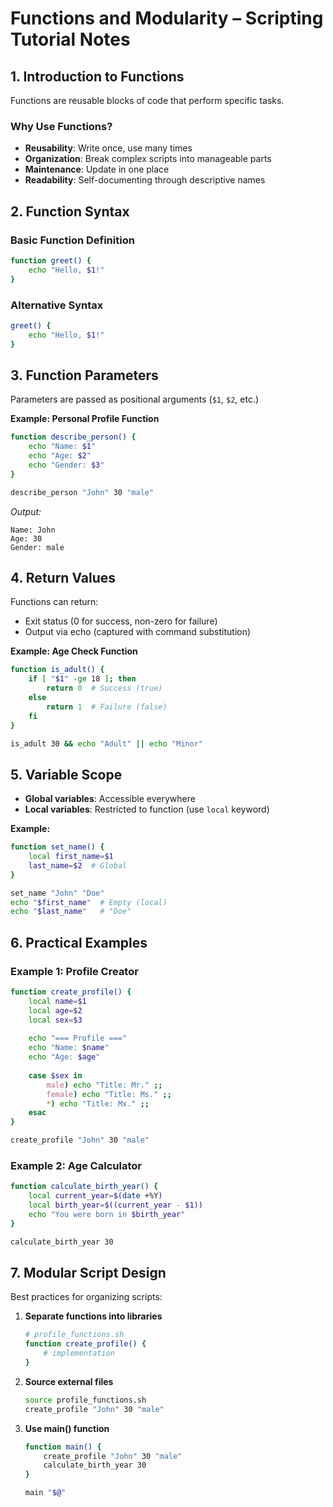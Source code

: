 # **Functions and Modularity – Scripting Tutorial Notes**

## **1. Introduction to Functions**
Functions are reusable blocks of code that perform specific tasks.

### **Why Use Functions?**
- **Reusability**: Write once, use many times
- **Organization**: Break complex scripts into manageable parts
- **Maintenance**: Update in one place
- **Readability**: Self-documenting through descriptive names

## **2. Function Syntax**

### **Basic Function Definition**
```bash
function greet() {
    echo "Hello, $1!"
}
```

### **Alternative Syntax**
```bash
greet() {
    echo "Hello, $1!"
}
```

## **3. Function Parameters**
Parameters are passed as positional arguments (`$1`, `$2`, etc.)

**Example: Personal Profile Function**
```bash
function describe_person() {
    echo "Name: $1"
    echo "Age: $2"
    echo "Gender: $3"
}

describe_person "John" 30 "male"
```

*Output:*
```
Name: John
Age: 30
Gender: male
```

## **4. Return Values**
Functions can return:
- Exit status (0 for success, non-zero for failure)
- Output via echo (captured with command substitution)

**Example: Age Check Function**
```bash
function is_adult() {
    if [ "$1" -ge 18 ]; then
        return 0  # Success (true)
    else
        return 1  # Failure (false)
    fi
}

is_adult 30 && echo "Adult" || echo "Minor"
```

## **5. Variable Scope**
- **Global variables**: Accessible everywhere
- **Local variables**: Restricted to function (use `local` keyword)

**Example:**
```bash
function set_name() {
    local first_name=$1
    last_name=$2  # Global
}

set_name "John" "Doe"
echo "$first_name"  # Empty (local)
echo "$last_name"   # "Doe"
```

## **6. Practical Examples**

### **Example 1: Profile Creator**
```bash
function create_profile() {
    local name=$1
    local age=$2
    local sex=$3
    
    echo "=== Profile ==="
    echo "Name: $name"
    echo "Age: $age"
    
    case $sex in
        male) echo "Title: Mr." ;;
        female) echo "Title: Ms." ;;
        *) echo "Title: Mx." ;;
    esac
}

create_profile "John" 30 "male"
```

### **Example 2: Age Calculator**
```bash
function calculate_birth_year() {
    local current_year=$(date +%Y)
    local birth_year=$((current_year - $1))
    echo "You were born in $birth_year"
}

calculate_birth_year 30
```

## **7. Modular Script Design**
Best practices for organizing scripts:

1. **Separate functions into libraries**
   ```bash
   # profile_functions.sh
   function create_profile() {
       # implementation
   }
   ```

2. **Source external files**
   ```bash
   source profile_functions.sh
   create_profile "John" 30 "male"
   ```

3. **Use main() function**
   ```bash
   function main() {
       create_profile "John" 30 "male"
       calculate_birth_year 30
   }
   
   main "$@"
   ```
